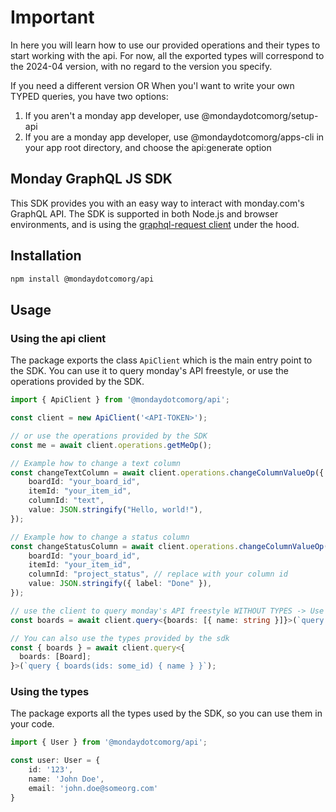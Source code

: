 # Important

In here you will learn how to use our provided operations and their types to start working with the api.
For now, all the exported types will correspond to the 2024-04 version, with no regard to the version you specify.

If you need a different version OR When you'l want to write your own TYPED queries, you have two options:

1. If you aren't a monday app developer, use @mondaydotcomorg/setup-api
2. If you are a monday app developer, use @mondaydotcomorg/apps-cli in your app root directory, and choose the api:generate option

## Monday GraphQL JS SDK

This SDK provides you with an easy way to interact with monday.com's GraphQL API.
The SDK is supported in both Node.js and browser environments, and is using the [graphql-request client](https://www.npmjs.com/package/graphql-request) under the hood.

## Installation

```bash
npm install @mondaydotcomorg/api
```

## Usage

### Using the api client

The package exports the class `ApiClient` which is the main entry point to the SDK. You can use it to query monday's API freestyle, or use the operations provided by the SDK.

```typescript
import { ApiClient } from '@mondaydotcomorg/api';

const client = new ApiClient('<API-TOKEN>');

// or use the operations provided by the SDK
const me = await client.operations.getMeOp();

// Example how to change a text column
const changeTextColumn = await client.operations.changeColumnValueOp({
    boardId: "your_board_id",
    itemId: "your_item_id",
    columnId: "text",
    value: JSON.stringify("Hello, world!"),
});

// Example how to change a status column
const changeStatusColumn = await client.operations.changeColumnValueOp({
    boardId: "your_board_id",
    itemId: "your_item_id",
    columnId: "project_status", // replace with your column id
    value: JSON.stringify({ label: "Done" }),
});

// use the client to query monday's API freestyle WITHOUT TYPES -> Use @mondaydotcomorg/setup-api to setup typed project!
const boards = await client.query<{boards: [{ name: string }]}>(`query { boards(ids: some_id) { name } }`);

// You can also use the types provided by the sdk 
const { boards } = await client.query<{
  boards: [Board];
}>(`query { boards(ids: some_id) { name } }`);
```

### Using the types

The package exports all the types used by the SDK, so you can use them in your code.

```typescript
import { User } from '@mondaydotcomorg/api';

const user: User = {
    id: '123',
    name: 'John Doe',
    email: 'john.doe@someorg.com'
}
```
